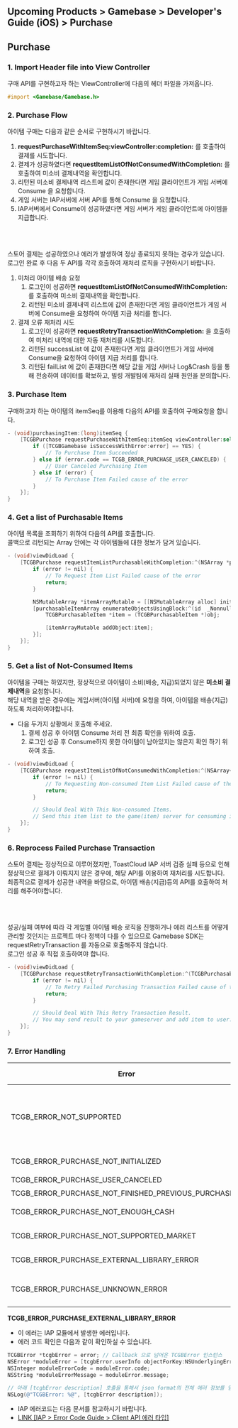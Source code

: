 ## Upcoming Products > Gamebase > Developer's Guide (iOS) > Purchase

## Purchase

### 1. Import Header file into View Controller
구매 API를 구현하고자 하는 ViewController에 다음의 헤더 파일을 가져옵니다.

```objectivec
#import <Gamebase/Gamebase.h>
```

### 2. Purchase Flow
아이템 구매는 다음과 같은 순서로 구현하시기 바랍니다.
1. **requestPurchaseWithItemSeq:viewController:completion:** 를 호출하여 결제를 시도합니다.
2. 결제가 성공하였다면 **requestItemListOfNotConsumedWithCompletion:** 를 호출하여 미소비 결제내역을 확인합니다.
3. 리턴된 미소비 결제내역 리스트에 값이 존재한다면 게임 클라이언트가 게임 서버에 Consume 을 요청합니다.
4. 게임 서버는 IAP서버에 서버 API를 통해 Consume 을 요청합니다.
5. IAP서버에서 Consume이 성공하였다면 게임 서버가 게임 클라이언트에 아이템을 지급합니다.

<br/><br/>


스토어 결제는 성공하였으나 에러가 발생하여 정상 종료되지 못하는 경우가 있습니다. 로그인 완료 후 다음 두 API를 각각 호출하여 재처리 로직을 구현하시기 바랍니다.
1. 미처리 아이템 배송 요청
    1. 로그인이 성공하면 **requestItemListOfNotConsumedWithCompletion:** 를 호출하여 미소비 결제내역을 확인합니다.
    2. 리턴된 미소비 결제내역 리스트에 값이 존재한다면 게임 클라이언트가 게임 서버에 Consume을 요청하여 아이템 지급 처리를 합니다.
2. 결제 오류 재처리 시도
    1. 로그인이 성공하면 **requestRetryTransactionWithCompletion:** 을 호출하여 미처리 내역에 대한 자동 재처리를 시도합니다.
    2. 리턴된 successList 에 값이 존재한다면 게임 클라이언트가 게임 서버에 Consume을 요청하여 아이템 지급 처리를 합니다.
    3. 리턴된 failList 에 값이 존재한다면 해당 값을 게임 서버나 Log&Crash 등을 통해 전송하여 데이터를 확보하고, 빌링 개발팀에 재처리 실패 원인을 문의합니다.



### 3. Purchase Item
구매하고자 하는 아이템의 itemSeq를 이용해 다음의 API를 호출하여 구매요청을 합니다.

```objectivec
- (void)purchasingItem:(long)itemSeq {
    [TCGBPurchase requestPurchaseWithItemSeq:itemSeq viewController:self completion:^(TCGBPurchasableReceipt *purchasableReceipt, TCGBError *error) {
        if ([TCGBGamebase isSuccessWithError:error] == YES) {
            // To Purchase Item Succeeded
        } else if (error.code == TCGB_ERROR_PURCHASE_USER_CANCELED) {
            // User Canceled Purchasing Item
        } else if (error) {
            // To Purchase Item Failed cause of the error
        }
    }];
}
```

### 4. Get a list of Purchasable Items
아이템 목록을 조회하기 위하여 다음의 API를 호출합니다.<br/>
콜백으로 리턴되는 Array 안에는 각 아이템들에 대한 정보가 담겨 있습니다.

```objectivec
- (void)viewDidLoad {
    [TCGBPurchase requestItemListPurchasableWithCompletion:^(NSArray *purchasableItemArray, TCGBError *error) {
        if (error != nil) {
            // To Request Item List Failed cause of the error
            return;
        }

        NSMutableArray *itemArrayMutable = [[NSMutableArray alloc] init];
        [purchasableItemArray enumerateObjectsUsingBlock:^(id  _Nonnull obj, NSUInteger idx, BOOL * _Nonnull stop) {
            TCGBPurchasableItem *item = (TCGBPurchasableItem *)obj;

            [itemArrayMutable addObject:item];
        }];
    }];
}
```


### 5. Get a list of Not-Consumed Items
아이템을 구매는 하였지만, 정상적으로 아이템이 소비(배송, 지급)되었지 않은 **미소비 결제내역**을 요청합니다.<br/>
해당 내역을 받은 경우에는 게임서버(아이템 서버)에 요청을 하여, 아이템을 배송(지급)하도록 처리하여야합니다.

* 다음 두가지 상황에서 호출해 주세요.
    1. 결제 성공 후 아이템 Consume 처리 전 최종 확인을 위하여 호출.
    2. 로그인 성공 후 Consume하지 못한 아이템이 남아있지는 않은지 확인 하기 위하여 호출.


```objectivec
- (void)viewDidLoad {
    [TCGBPurchase requestItemListOfNotConsumedWithCompletion:^(NSArray<TCGBPurchasableReceipt *> *purchasableReceiptArray, TCGBError *error) {
        if (error != nil) {
            // To Requesting Non-consumed Item List Failed cause of the error
            return;
        }

        // Should Deal With This Non-consumed Items.
        // Send this item list to the game(item) server for consuming item
    }];
}
```

### 6. Reprocess Failed Purchase Transaction
스토어 결제는 정상적으로 이루어졌지만, ToastCloud IAP 서버 검증 실패 등으로 인해 정상적으로 결제가 이뤄지지 않은 경우에, 해당 API를 이용하여 재처리를 시도합니다. <br/>
최종적으로 결제가 성공한 내역을 바탕으로, 아이템 배송(지급)등의 API를 호출하여 처리를 해주어야합니다.

<br/><br/>

성공/실패 여부에 따라 각 게임별 아이템 배송 로직을 진행하거나 에러 리스트를 어떻게 관리할 것인지는 프로젝트 마다 정책이 다를 수 있으므로 Gamebase SDK는 requestRetryTransaction 를 자동으로 호출해주지 않습니다.<br/>
로그인 성공 후 직접 호출하여야 합니다.

```objectivec
- (void)viewDidLoad {
    [TCGBPurchase requestRetryTransactionWithCompletion:^(TCGBPurchasableRetryTransactionResult *transactionResult, TCGBError *error) {
        if (error != nil) {
            // To Retry Failed Purchasing Transaction Failed cause of the error
            return;
        }

        // Should Deal With This Retry Transaction Result.
        // You may send result to your gameserver and add item to user.
    }];
}
```


### 7. Error Handling
| Error | Error Code | Notes |
| ----- | ---------- | ----- |
| TCGB_ERROR_NOT_SUPPORTED | 10 | GamebaseAdapter가 포함되지 않았습니다.<br/>Error 객체의 도메인이 "TCGB.Gamebase.TCGBPurchase" 인 경우, PurchaseAdapter의 존재 유무를 확인해주시길 바랍니다. |
| TCGB\_ERROR\_PURCHASE\_NOT\_INITIALIZED | 4001 | Gamebase PurchaseAdapter가 초기화되지 않았습니다. |
| TCGB\_ERROR\_PURCHASE\_USER\_CANCELED | 4002 | 구매가 취소되었습니다. |
| TCGB\_ERROR\_PURCHASE\_NOT\_FINISHED\_PREVIOUS\_PURCHASING | 4003 | 이전 구매가 완료되지 않았습니다. |
| TCGB\_ERROR\_PURCHASE\_NOT\_ENOUGH\_CASH | 4004 | 해당 스토어의 캐쉬가 부족하여 결제할 수 없습니다. |
| TCGB\_ERROR\_PURCHASE\_NOT\_SUPPORTED\_MARKET | 4010 | 지원하지 않는 스토어입니다. iOS의 지원가능한 스토어는 "AS" 입니다. |
| TCGB\_ERROR\_PURCHASE\_EXTERNAL\_LIBRARY\_ERROR | 4201 | IAP 라이브러리 에러입니다.<br>error.message 를 확인하세요. |
| TCGB\_ERROR\_PURCHASE\_UNKNOWN\_ERROR | 4999 | 정의되지 않은 구매 에러입니다.<br>전체 로그를 Gamebase 개발팀에 전달하여 에러상황을 문의해 주세요. |



**TCGB_ERROR_PURCHASE_EXTERNAL_LIBRARY_ERROR**
* 이 에러는 IAP 모듈에서 발생한 에러입니다.
* 에러 코드 확인은 다음과 같이 확인하실 수 있습니다.

```objectivec
TCGBError *tcgbError = error; // Callback 으로 넘어온 TCGBError 인스턴스
NSError *moduleError = [tcgbError.userInfo objectForKey:NSUnderlyingErrorKey]; // 외부 라이브러리에서 발생한 에러객체
NSInteger moduleErrorCode = moduleError.code;
NSString *moduleErrorMessage = moduleError.message;

// 아래 [tcgbError description] 호출을 통해서 json format의 전체 에러 정보를 얻을 수 있습니다.
NSLog(@"TCGBError: %@", [tcgbError description]);
```

* IAP 에러코드는 다음 문서를 참고하시기 바랍니다.
* [LINK \[IAP > Error Code Guide > Client API 에러 타입\]](http://docs.cloud.toast.com/ko/Common/IAP/ko/Error%20Code/#client-api)

